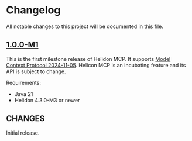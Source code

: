 # Changelog

All notable changes to this project will be documented in this file.

## [1.0.0-M1]

This is the first milestone release of Helidon MCP. It supports [Model Context Protocol 2024-11-05](https://modelcontextprotocol.io/specification/2024-11-05).
Helicon MCP is an incubating feature and its API is subject to change.

Requirements:

* Java 21
* Helidon 4.3.0-M3 or newer

## CHANGES

Initial release.

[1.0.0-M1]: https://github.com/oracle/helidon/compare/main...1.0.0-M1

